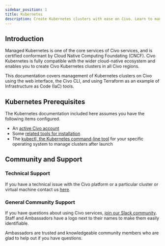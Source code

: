 ```yaml
---
sidebar_position: 1
title: Kubernetes
description: Create Kubernetes clusters with ease on Civo. Learn to manage clusters on Civo using the web interface, CLI, and Terraform. Certified CNCF conformant.
---
```


<head>
  <title>Civo Kubernetes Management | Civo Documentation</title>
</head>

## Introduction

Managed Kubernetes is one of the core services of Civo services, and is certified conformant by Cloud Native Computing Foundating (CNCF). Civo Kubernetes is fully compatible with the wider cloud-native ecosystem and enables you to create Civo Kubernetes clusters in all Civo regions.

This documentation covers management of Kubernetes clusters on Civo using the web interface, the Civo CLI, and using Terraform as an example of Infrastructure as Code (IaC) tools.

## Kubernetes Prerequisites

The Kubernetes documentation included here assumes you have the following items configured.

- An [active Civo account](../account/signing-up.md)
- Some [related tools for installation](../overview/tools-overview.md)
- The [kubectl, the Kubernetes command-line tool](https://kubernetes.io/docs/reference/kubectl/kubectl/) for your specific operating system to manage clusters after launch

## Community and Support

### Technical Support

If you have a technical issue with the Civo platform or a particular cluster or virtual machine contact us [here](https://www.civo.com/contact).

### General Community Support

If you have questions about using Civo services, [join our Slack community](https://civo-community.slack.com/). Staff and Ambassadors have a logo next to their names to make them easily identifiable.

Ambassadors are trusted and knowledgeable community members who are glad to help out if you have questions.
